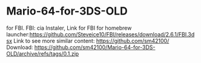 # Mario-64-for-3DS-OLD
for FBI.
FBI: cia Instaler, Link for FBI for homebrew launcher:https://github.com/Steveice10/FBI/releases/download/2.6.1/FBI.3dsx
Link to see more similar content: https://github.com/sm42100/
Download: https://github.com/sm42100/Mario-64-for-3DS-OLD/archive/refs/tags/0.1.zip
